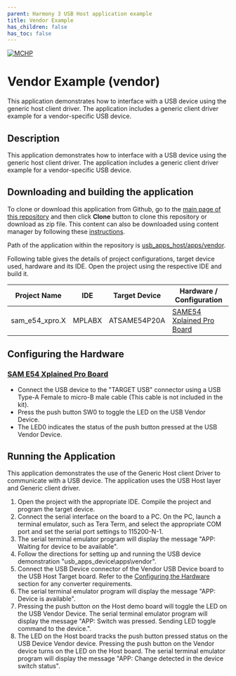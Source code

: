 ```yaml
---
parent: Harmony 3 USB Host application example
title: Vendor Example 
has_children: false
has_toc: false
---
```


[![MCHP](https://www.microchip.com/ResourcePackages/Microchip/assets/dist/images/logo.png)](https://www.microchip.com)

# Vendor Example (vendor)

This application demonstrates how to interface with a USB device using the generic host client driver. The application includes a generic client driver example for a vendor-specific USB device.

## Description

This application demonstrates how to interface with a USB device using the generic host client driver. The application includes a generic client driver example for a vendor-specific USB device.

## Downloading and building the application

To clone or download this application from Github, go to the [main page of this repository](https://github.com/Microchip-MPLAB-Harmony/usb_apps_host) and then click **Clone** button to clone this repository or download as zip file.
This content can also be downloaded using content manager by following these [instructions](https://github.com/Microchip-MPLAB-Harmony/contentmanager/wiki).

Path of the application within the repository is [usb_apps_host/apps/vendor](https://github.com/Microchip-MPLAB-Harmony/usb_apps_host/tree/master/apps/vendor).

Following table gives the details of project configurations, target device used, hardware and its IDE. Open the project using the respective IDE and build it. 

| Project Name                    | IDE    | Target Device       | Hardware / Configuration                                                   |
| ------------------------------- | ------ | ------------------- | -------------------------------------------------------------------------- |
| sam_e54_xpro.X                  | MPLABX | ATSAME54P20A        | [SAME54 Xplained Pro Board](#config_3)                                    |

## <a name="config_title"></a> Configuring the Hardware


### <a name="config_3"></a> [SAM E54 Xplained Pro Board](https://www.microchip.com/developmenttools/productdetails/atsame54-xpro)

- Connect the USB device to the "TARGET USB" connector using a USB Type-A Female to micro-B male cable  (This cable is not included in the kit).
- Press the push button SW0 to toggle the LED on the USB Vendor Device. 
- The LED0 indicates the status of the push button pressed at the USB Vendor Device. 



## Running the Application

This application demonstrates the use of the Generic Host client Driver to communicate with a USB device. The application uses the USB Host layer and Generic client driver.

1. Open the project with the appropriate IDE. Compile the project and program the target device.
1. Connect the serial interface on the board to a PC. On the PC, launch a terminal emulator, such as Tera Term, and select the appropriate COM port and set the serial port settings to 115200-N-1.
1. The serial terminal emulator program will display the message "APP: Waiting for device to be available". 
1. Follow the directions for setting up and running the USB device demonstration "usb_apps_device\apps\vendor". 
1. Connect the USB Device connector of the Vendor USB Device board to the USB Host Target board. Refer to the [Configuring the Hardware](#config_title) section for any converter requirements.
1. The serial terminal emulator program will display the message "APP: Device is available".
1. Pressing the push button on the Host demo board will toggle the LED on the USB Vendor Device. The serial terminal emulator program will display the message "APP: Switch was pressed. Sending LED toggle command to the device.".
1. The LED on the Host board tracks the push button pressed status on the USB Device Vendor device. Pressing the push button on the Vendor device turns on the LED on the Host board. The serial terminal emulator program will display the message "APP: Change detected in the device switch status".
